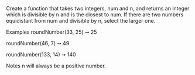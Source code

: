 Create a function that takes two integers, num and n, and returns an integer which is divisible by n and is the closest to num. If there are two numbers equidistant from num and divisible by n, select the larger one.

Examples
roundNumber(33, 25) ➞ 25

roundNumber(46, 7) ➞ 49

roundNumber(133, 14) ➞ 140

Notes
n will always be a positive number.